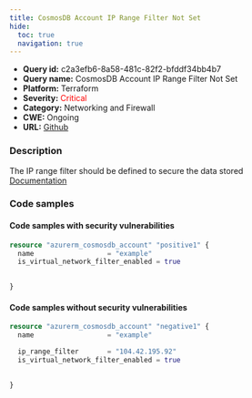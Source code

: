 ```yaml
---
title: CosmosDB Account IP Range Filter Not Set
hide:
  toc: true
  navigation: true
---
```


<style>
  .highlight .hll {
    background-color: #ff171742;
  }
  .md-content {
    max-width: 1100px;
    margin: 0 auto;
  }
</style>

-   **Query id:** c2a3efb6-8a58-481c-82f2-bfddf34bb4b7
-   **Query name:** CosmosDB Account IP Range Filter Not Set
-   **Platform:** Terraform
-   **Severity:** <span style="color:#ff0000">Critical</span>
-   **Category:** Networking and Firewall
-   **CWE:** Ongoing
-   **URL:** [Github](https://github.com/Checkmarx/kics/tree/master/assets/queries/terraform/azure/cosmosdb_account_ip_range_filter_not_set)

### Description
The IP range filter should be defined to secure the data stored<br>
[Documentation](https://registry.terraform.io/providers/hashicorp/azurerm/latest/docs/resources/cosmosdb_account#ip_range_filter)

### Code samples
#### Code samples with security vulnerabilities
```tf title="Positive test num. 1 - tf file" hl_lines="1"
resource "azurerm_cosmosdb_account" "positive1" {
  name                  = "example" 
  is_virtual_network_filter_enabled = true
 

}
```


#### Code samples without security vulnerabilities
```tf title="Negative test num. 1 - tf file"
resource "azurerm_cosmosdb_account" "negative1" {
  name                  = "example" 

  ip_range_filter       = "104.42.195.92"
  is_virtual_network_filter_enabled = true
 

}
```
